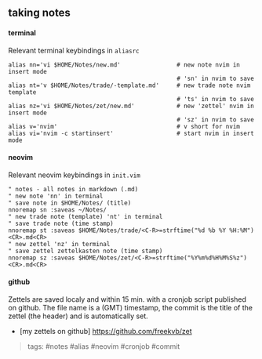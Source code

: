 taking notes
---

#### terminal
Relevant terminal keybindings in ```aliasrc```

    alias nn='vi $HOME/Notes/new.md'                # new note nvim in insert mode
                                                    # 'sn' in nvim to save
    alias nt='v $HOME/Notes/trade/-template.md'     # new trade note nvim template
                                                    # 'ts' in nvim to save
    alias nz='vi $HOME/Notes/zet/new.md'            # new 'zettel' nvim in insert mode
                                                    # 'sz' in nvim to save
    alias v='nvim'                                  # v short for nvim
    alias vi='nvim -c startinsert'                  # start nvim in insert mode

#### neovim
Relevant neovim keybindings in ```init.vim```

    " notes - all notes in markdown (.md)
    " new note 'nn' in terminal
    " save note in $HOME/Notes/ (title)
    nnoremap sn :saveas ~/Notes/
    " new trade note (template) 'nt' in terminal
    " save trade note (time stamp)
    nnoremap st :saveas $HOME/Notes/trade/<C-R>=strftime("%d %b %Y %H:%M")<CR>.md<CR>
    " new zettel 'nz' in terminal
    " save zettel zettelkasten note (time stamp)
    nnoremap sz :saveas $HOME/Notes/zet/<C-R>=strftime("%Y%m%d%H%M%S%z")<CR>.md<CR>

#### github

Zettels are saved localy and within 15 min. with a cronjob script published on
github. The file name is a (GMT) timestamp, the commit is the title of the zettel
(the header) and is automatically set.

* [my zettels on github] <https://github.com/freekvb/zet>

> tags: #notes #alias #neovim #cronjob #commit
